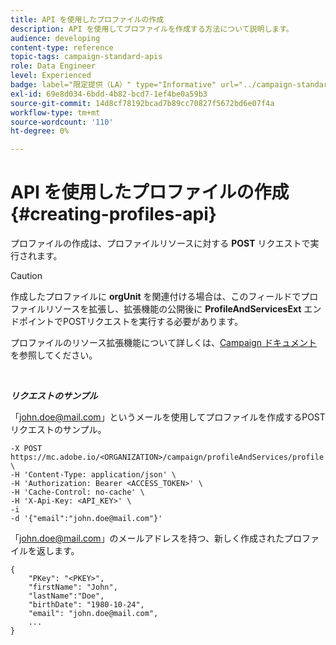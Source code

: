 ```yaml
---
title: API を使用したプロファイルの作成
description: API を使用してプロファイルを作成する方法について説明します。
audience: developing
content-type: reference
topic-tags: campaign-standard-apis
role: Data Engineer
level: Experienced
badge: label="限定提供（LA）" type="Informative" url="../campaign-standard-migration-home.md" tooltip="Campaign Standard移行済みユーザーに制限"
exl-id: 69e8d034-6bdd-4b82-bcd7-1ef4be0a59b3
source-git-commit: 14d8cf78192bcad7b89cc70827f5672bd6e07f4a
workflow-type: tm+mt
source-wordcount: '110'
ht-degree: 0%

---
```


# API を使用したプロファイルの作成 {#creating-profiles-api}

プロファイルの作成は、プロファイルリソースに対する **POST** リクエストで実行されます。

>[!CAUTION]
>
>作成したプロファイルに <b>orgUnit</b> を関連付ける場合は、このフィールドでプロファイルリソースを拡張し、拡張機能の公開後に <b>ProfileAndServicesExt</b> エンドポイントでPOSTリクエストを実行する必要があります。
>
>プロファイルのリソース拡張機能について詳しくは、<a href="https://helpx.adobe.com/jp/campaign/standard/administration/using/organizational-units.html#partitioning-profiles">Campaign ドキュメント </a> を参照してください。

<br/>

***リクエストのサンプル***

「john.doe@mail.com」というメールを使用してプロファイルを作成するPOSTリクエストのサンプル。

```
-X POST https://mc.adobe.io/<ORGANIZATION>/campaign/profileAndServices/profile \
-H 'Content-Type: application/json' \
-H 'Authorization: Bearer <ACCESS_TOKEN>' \
-H 'Cache-Control: no-cache' \
-H 'X-Api-Key: <API_KEY>' \
-i
-d '{"email":"john.doe@mail.com"}'
```

「john.doe@mail.com」のメールアドレスを持つ、新しく作成されたプロファイルを返します。

```
{
    "PKey": "<PKEY>",
    "firstName": "John",
    "lastName":"Doe",
    "birthDate": "1980-10-24",
    "email": "john.doe@mail.com",
    ...
}
```
